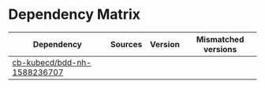 # Dependency Matrix

Dependency | Sources | Version | Mismatched versions
---------- | ------- | ------- | -------------------
[cb-kubecd/bdd-nh-1588236707](https://github.com/cb-kubecd/bdd-nh-1588236707.git) |  | []() | 
